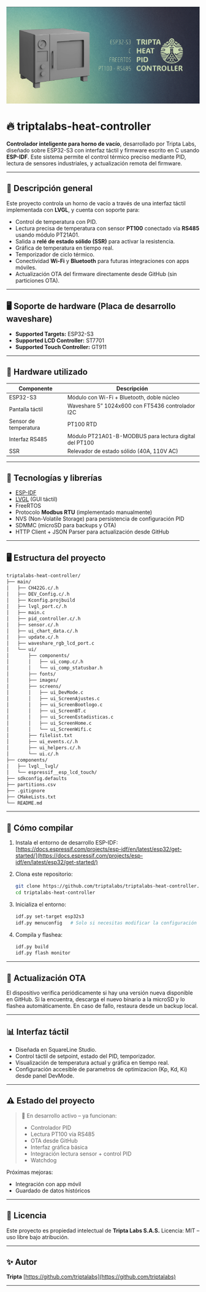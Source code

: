 ![Project banner](banner.png)


# 🔥 triptalabs-heat-controller

**Controlador inteligente para horno de vacío**, desarrollado por Tripta Labs, diseñado sobre ESP32-S3 con interfaz táctil y firmware escrito en C usando **ESP-IDF**. Este sistema permite el control térmico preciso mediante PID, lectura de sensores industriales, y actualización remota del firmware.

---

## 🧪 Descripción general

Este proyecto controla un horno de vacío a través de una interfaz táctil implementada con **LVGL**, y cuenta con soporte para:

* Control de temperatura con PID.
* Lectura precisa de temperatura con sensor **PT100** conectado vía **RS485** usando módulo PT21A01.
* Salida a **relé de estado sólido (SSR)** para activar la resistencia.
* Gráfica de temperatura en tiempo real.
* Temporizador de ciclo térmico.
* Conectividad **Wi-Fi** y **Bluetooth** para futuras integraciones con apps móviles.
* Actualización OTA del firmware directamente desde GitHub (sin particiones OTA).

---

## 🖥️ Soporte de hardware (Placa de desarrollo waveshare)

* **Supported Targets:** ESP32-S3
* **Supported LCD Controller:** ST7701
* **Supported Touch Controller:** GT911

---

## 🎯 Hardware utilizado

| Componente            | Descripción                                            |
| --------------------- | ------------------------------------------------------ |
| ESP32-S3              | Módulo con Wi-Fi + Bluetooth, doble núcleo             |
| Pantalla táctil       | Waveshare 5” 1024x600 con FT5436 controlador I2C       |
| Sensor de temperatura | PT100 RTD                                              |
| Interfaz RS485        | Módulo PT21A01-B-MODBUS para lectura digital del PT100 |
| SSR                   | Relevador de estado sólido (40A, 110V AC)              |

---

## 🧩 Tecnologías y librerías

* [ESP-IDF](https://docs.espressif.com/projects/esp-idf/en/latest/)
* [LVGL](https://lvgl.io/) (GUI táctil)
* FreeRTOS
* Protocolo **Modbus RTU** (implementado manualmente)
* NVS (Non-Volatile Storage) para persistencia de configuración PID
* SDMMC (microSD para backups y OTA)
* HTTP Client + JSON Parser para actualización desde GitHub

---

## 🖥️ Estructura del proyecto

```
triptalabs-heat-controller/
├── main/
│   ├── CH422G.c/.h
│   ├── DEV_Config.c/.h
│   ├── Kconfig.projbuild
│   ├── lvgl_port.c/.h
│   ├── main.c
│   ├── pid_controller.c/.h
│   ├── sensor.c/.h
│   ├── ui_chart_data.c/.h
│   ├── update.c/.h
│   ├── waveshare_rgb_lcd_port.c
│   └── ui/
│       ├── components/
│       │   ├── ui_comp.c/.h
│       │   └── ui_comp_statusbar.h
│       ├── fonts/
│       ├── images/
│       ├── screens/
│       │   ├── ui_DevMode.c
│       │   ├── ui_ScreenAjustes.c
│       │   ├── ui_ScreenBootlogo.c
│       │   ├── ui_ScreenBT.c
│       │   ├── ui_ScreenEstadisticas.c
│       │   ├── ui_ScreenHome.c
│       │   └── ui_ScreenWifi.c
│       ├── filelist.txt
│       ├── ui_events.c/.h
│       ├── ui_helpers.c/.h
│       └── ui.c/.h
├── components/
│   ├── lvgl__lvgl/
│   └── espressif__esp_lcd_touch/
├── sdkconfig.defaults
├── partitions.csv
├── .gitignore
├── CMakeLists.txt
└── README.md
```

---

## 🚀 Cómo compilar

1. Instala el entorno de desarrollo ESP-IDF:
   [https://docs.espressif.com/projects/esp-idf/en/latest/esp32/get-started/](https://docs.espressif.com/projects/esp-idf/en/latest/esp32/get-started/)

2. Clona este repositorio:

   ```bash
   git clone https://github.com/triptalabs/triptalabs-heat-controller.git
   cd triptalabs-heat-controller
   ```

3. Inicializa el entorno:

   ```bash
   idf.py set-target esp32s3
   idf.py menuconfig   # Solo si necesitas modificar la configuración
   ```

4. Compila y flashea:

   ```bash
   idf.py build
   idf.py flash monitor
   ```

---

## 📡 Actualización OTA

El dispositivo verifica periódicamente si hay una versión nueva disponible en GitHub. Si la encuentra, descarga el nuevo binario a la microSD y lo flashea automáticamente. En caso de fallo, restaura desde un backup local.

---

## 📊 Interfaz táctil

* Diseñada en SquareLine Studio.
* Control táctil de setpoint, estado del PID, temporizador.
* Visualización de temperatura actual y gráfica en tiempo real.
* Configuración accesible de parametros de optimizacion (Kp, Kd, Ki) desde panel DevMode.

---

## ⚠️ Estado del proyecto

> 🧪 En desarrollo activo – ya funcionan:
>
> * Controlador PID
> * Lectura PT100 vía RS485
> * OTA desde GitHub
> * Interfaz gráfica básica
> * Integración lectura sensor + control PID
> * Watchdog

Próximas mejoras:

* Integración con app móvil
* Guardado de datos históricos

---

## 🧠 Licencia

Este proyecto es propiedad intelectual de **Tripta Labs S.A.S.**
Licencia: MIT – uso libre bajo atribución.

---

## ✨ Autor

**Tripta**
[https://github.com/triptalabs](https://github.com/triptalabs)

---
